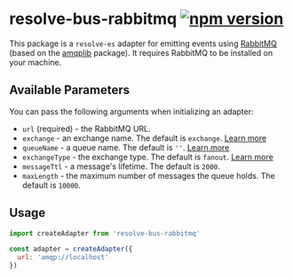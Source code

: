 # **resolve-bus-rabbitmq** [![npm version](https://badge.fury.io/js/resolve-bus-rabbitmq.svg)](https://badge.fury.io/js/resolve-bus-rabbitmq)

This package is a `resolve-es` adapter for emitting events using [RabbitMQ](https://www.rabbitmq.com/) (based on the [amqplib](https://www.npmjs.com/package/amqplib) package). It requires RabbitMQ to be installed on your machine. 

## Available Parameters 
You can pass the following arguments when initializing an adapter:
* `url` (required) - the RabbitMQ URL.
* `exchange` - an exchange name. The default is `exchange`. [Learn more](http://www.squaremobius.net/amqp.node/channel_api.html#channel_assertExchange)
* `queueName` - a queue name. The default is `''`.  [Learn more](http://www.squaremobius.net/amqp.node/channel_api.html#channel_assertQueue)
* `exchangeType` - the exchange type. The default is `fanout`. [Learn more](http://www.squaremobius.net/amqp.node/channel_api.html#channel_assertExchange)
* `messageTtl` - a message's lifetime. The default is  `2000`.
* `maxLength` - the maximum number of messages the queue holds. The default is `10000`.

## Usage

```js
import createAdapter from 'resolve-bus-rabbitmq'

const adapter = createAdapter({
  url: 'amqp://localhost'
})
```
